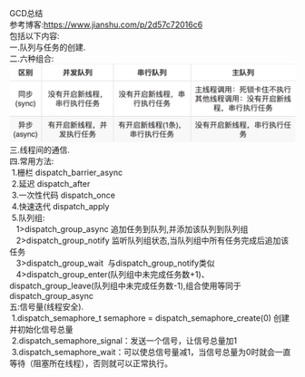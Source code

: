GCD总结<br/>
参考博客:https://www.jianshu.com/p/2d57c72016c6<br/>
包括以下内容:<br/>
一.队列与任务的创建.<br/>
二.六种组合:<br/>
![image](https://github.com/ChenYangGitfun/GCD/raw/master/GCD/6.png)<br/>
三.线程间的通信.<br/>
四.常用方法:<br/>
  1.栅栏 dispatch_barrier_async<br/>
  2.延迟 dispatch_after<br/>
  3.一次性代码 dispatch_once<br/>
  4.快速迭代 dispatch_apply<br/>
  5.队列组:<br/>
    1>dispatch_group_async 追加任务到队列,并添加该队列到队列组 <br/>
    2>dispatch_group_notify 监听队列组状态,当队列组中所有任务完成后追加该任务 <br/>
    3>dispatch_group_wait  与dispatch_group_notify类似<br/>
    4>dispatch_group_enter(队列组中未完成任务数+1)、dispatch_group_leave(队列组中未完成任务数-1),组合使用等同于dispatch_group_async<br/>
五:信号量(线程安全).<br/>
  1.dispatch_semaphore_t semaphore = dispatch_semaphore_create(0) 创建并初始化信号总量<br/>
  2.dispatch_semaphore_signal：发送一个信号，让信号总量加1<br/>
  3.dispatch_semaphore_wait：可以使总信号量减1，当信号总量为0时就会一直等待（阻塞所在线程），否则就可以正常执行。<br/>
